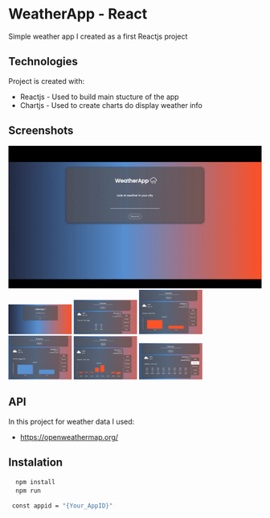 
# WeatherApp - React

Simple weather app I created as a first Reactjs project

## Technologies
Project is created with:
* Reactjs - Used to build main stucture of the app
* Chartjs - Used to create charts do display weather info



 
## Screenshots
![App Screenshot](./weather.gif) <br />
<img src="./screens/weather3.png" width="25%"> 
<img src="./screens/weather1.png" width="25%"> 
<img src="./screens/weather2.png" width="25%">
<img src="./screens/weather4.png" width="25%"> 
<img src="./screens/weather5.png" width="25%"> 
<img src="./screens/weather6.png" width="25%"> 


## API
In this project for weather data I used:
* https://openweathermap.org/

## Instalation

```bash
  npm install
  npm run
```
```bash
 const appid = "{Your_AppID}"
```

